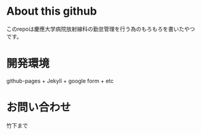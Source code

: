 # About this github
このrepoは慶應大学病院放射線科の勤怠管理を行う為のもろもろを書いたやつです。
  
# 開発環境
github-pages + Jekyll  + google form + etc

# お問い合わせ
竹下まで